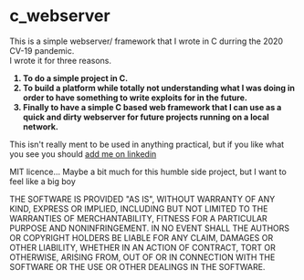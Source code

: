 # c_webserver 
 
This is a simple webserver/ framework that I wrote in C durring the 2020 CV-19 pandemic.  
I wrote it for three reasons.  
<b>
1. To do a simple project in C.  
2. To build a platform while totally not understanding what I was doing in order to have something to write  exploits for in the future.  
3. Finally to have a simple C based web framework that I can use as a quick and dirty webserver for future projects running on a local network.  
</b>

This isn't really ment to be used in anything practical, but if you like what you see you should <a href="https://www.linkedin.com/in/dilloneecs/">add me on linkedin</a>

MIT licence... Maybe a bit much for this humble side project, but I want to feel like a big boy

THE SOFTWARE IS PROVIDED "AS IS", WITHOUT WARRANTY OF ANY KIND, EXPRESS OR IMPLIED, INCLUDING BUT NOT LIMITED TO THE WARRANTIES OF MERCHANTABILITY, FITNESS FOR A PARTICULAR PURPOSE AND NONINFRINGEMENT. IN NO EVENT SHALL THE AUTHORS OR COPYRIGHT HOLDERS BE LIABLE FOR ANY CLAIM, DAMAGES OR OTHER LIABILITY, WHETHER IN AN ACTION OF CONTRACT, TORT OR OTHERWISE, ARISING FROM, OUT OF OR IN CONNECTION WITH THE SOFTWARE OR THE USE OR OTHER DEALINGS IN THE SOFTWARE.
